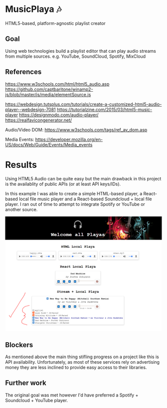 # MusicPlaya 🎶
HTML5-based, platform-agnostic playlist creator

## Goal
Using web technologies build a playlist editor that can play audio streams from multiple sources. e.g. YouTube, SoundCloud, Spotify, MixCloud

## References
https://www.w3schools.com/html/html5_audio.asp
https://github.com/captbaritone/winamp2-js/blob/master/js/media/elementSource.js

https://webdesign.tutsplus.com/tutorials/create-a-customized-html5-audio-player--webdesign-7081
https://tutorialzine.com/2015/03/html5-music-player
https://designmodo.com/audio-player/
https://realfavicongenerator.net/

Audio/Video DOM: https://www.w3schools.com/tags/ref_av_dom.asp

Media Events: https://developer.mozilla.org/en-US/docs/Web/Guide/Events/Media_events

# Results
Using HTML5 Audio can be quite easy but the main drawback in this project is the availablity of public APIs (or at least API keys/IDs). 

In this example I was able to create a simple HTML-based player, a React-based local file music player and a React-based Soundcloud + local file player. I ran out of time to attempt to integrate Spotify or YouTube or another source.

![Screenshot](./screenshot.png)

## Blockers
As mentioned above the main thing stifling progress on a project like this is API availability. Unfortunately, as most of these services rely on advertising money they are less inclined to provide easy access to their libraries. 

## Further work 
The original goal was met however I'd have preferred a Spotify + Soundcloud + YouTube player.